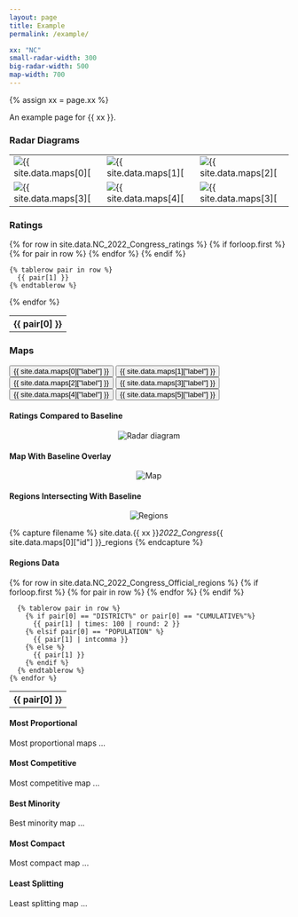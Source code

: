 ```yaml
---
layout: page
title: Example
permalink: /example/

xx: "NC"
small-radar-width: 300
big-radar-width: 500
map-width: 700
---
```


{% assign xx = page.xx %}

An example page for {{ xx }}.

<h3>Radar Diagrams</h3>

<table style="border:0px">
  <tr>
    <td style="border:0px">
      <img src="../assets/images/{{ xx }}_2022_Congress_Official_radar.png" alt="{{ site.data.maps[0]["id"] }}" title="{{ site.data.maps[0]["id"] }}" width="{{ page.small-radar-width }}"/>
    </td>
    <td style="border:0px">
      <img src="../assets/images/{{ xx }}_2022_Congress_Proportional_radar.png" alt="{{ site.data.maps[1]["id"]["label"] }}" title="{{ site.data.maps[1]["id"]["label"] }}" width="{{ page.small-radar-width }}"/>
    </td>
    <td style="border:0px">
      <img src="../assets/images/{{ xx }}_2022_Congress_Competitive_radar.png" alt="{{ site.data.maps[2]["id"]["label"] }}" title="{{ site.data.maps[2]["id"]["label"] }}" width="{{ page.small-radar-width }}"/>
    </td>
  </tr>
  <tr>
    <td style="border:0px">
      <img src="../assets/images/{{ xx }}_2022_Congress_Minority_radar.png" alt="{{ site.data.maps[3]["id"]["label"] }}" title="{{ site.data.maps[3]["id"]["label"] }}" width="{{ page.small-radar-width }}"/>
    </td>
    <td style="border:0px">
      <img src="../assets/images/{{ xx }}_2022_Congress_Compact_radar.png" alt="{{ site.data.maps[4]["id"]["label"] }}" title="{{ site.data.maps[4]["id"]["label"] }}" width="{{ page.small-radar-width }}"/>
    </td>
    <td style="border:0px">
      <img src="../assets/images/{{ xx }}_2022_Congress_Splitting_radar.png" alt="{{ site.data.maps[3]["id"]["label"] }}" title="{{ site.data.maps[3]["id"]["label"] }}" width="{{ page.small-radar-width }}"/>
    </td>
  </tr>
</table>

<h3>Ratings</h3>

<table>
  {% for row in site.data.NC_2022_Congress_ratings %}
    {% if forloop.first %}
    <tr>
      {% for pair in row %}
        <th>{{ pair[0] }}</th>
      {% endfor %}
    </tr>
    {% endif %}

    {% tablerow pair in row %}
      {{ pair[1] }}
    {% endtablerow %}
  {% endfor %}
</table>

<h3>Maps</h3>

<script src="../assets/js/tabs.js"></script>

 <!-- Tab links -->
<div class="tab">
  <button class="tablinks" onclick="openCity(event, '{{ site.data.maps[0]["id"] }}')" id="defaultOpen">{{ site.data.maps[0]["label"] }}</button>
  <button class="tablinks" onclick="openCity(event, '{{ site.data.maps[1]["id"] }}')">{{ site.data.maps[1]["label"] }}</button>
  <button class="tablinks" onclick="openCity(event, '{{ site.data.maps[2]["id"] }}')">{{ site.data.maps[2]["label"] }}</button>
  <button class="tablinks" onclick="openCity(event, '{{ site.data.maps[3]["id"] }}')">{{ site.data.maps[3]["label"] }}</button>
  <button class="tablinks" onclick="openCity(event, '{{ site.data.maps[4]["id"] }}')">{{ site.data.maps[4]["label"] }}</button>
  <button class="tablinks" onclick="openCity(event, '{{ site.data.maps[5]["id"] }}')">{{ site.data.maps[5]["label"] }}</button>
</div>

<!-- Tab content -->
<div id="{{ site.data.maps[0]["id"] }}" class="tabcontent">
  
  <h4>Ratings Compared to Baseline</h4>
  <p style="text-align: center">
    <img src="../assets/images/{{ xx }}_2022_Congress_{{ site.data.maps[0]["id"] }}_radar.png" alt="Radar diagram" title="Radar Diagram" width="{{ page.big-radar-width }}"/>
  </p>

  <h4>Map With Baseline Overlay</h4>
  <p style="text-align: center">
    <img src="../assets/images/{{ xx }}_2022_Congress_{{ site.data.maps[0]["id"] }}_map.png" alt="Map" title="Map with baseline overlay" width="{{ page.map-width }}"/>
  </p>

  <h4>Regions Intersecting With Baseline</h4>
  <p style="text-align: center">
    <img src="../assets/images/{{ xx }}_2022_Congress_{{ site.data.maps[0]["id"] }}_regions.png" alt="Regions" title="Intersecting regions" width="{{ page.map-width }}"/>
  </p>


{% capture filename %}
site.data.{{ xx }}_2022_Congress_{{ site.data.maps[0]["id"] }}_regions
{% endcapture %}

  <h4>Regions Data</h4>
  <table>
    {% for row in site.data.NC_2022_Congress_Official_regions %}
      {% if forloop.first %}
      <tr>
        {% for pair in row %}
          <th>{{ pair[0] }}</th>
        {% endfor %}
      </tr>
      {% endif %}

      {% tablerow pair in row %}
        {% if pair[0] == "DISTRICT%" or pair[0] == "CUMULATIVE%"%}
          {{ pair[1] | times: 100 | round: 2 }}
        {% elsif pair[0] == "POPULATION" %}
          {{ pair[1] | intcomma }}
        {% else %}
          {{ pair[1] }}
        {% endif %}
      {% endtablerow %}
    {% endfor %}
  </table>
</div>

<div id="Proportional" class="tabcontent">
  <h4>Most Proportional</h4>
  <p>Most proportional maps ...</p>
</div>

<div id="Competitive" class="tabcontent">
  <h4>Most Competitive</h4>
  <p>Most competitive map ...</p>
</div> 

<div id="Minority" class="tabcontent">
  <h4>Best Minority</h4>
  <p>Best minority map ...</p>
</div> 

<div id="Compact" class="tabcontent">
  <h4>Most Compact</h4>
  <p>Most compact map ...</p>
</div> 

<div id="Splitting" class="tabcontent">
  <h4>Least Splitting</h4>
  <p>Least splitting map ...</p>
</div> 

<!-- Show the Official tab by default -->
<script>
// Get the element with id="defaultOpen" and click on it
document.getElementById("defaultOpen").click();
</script> 